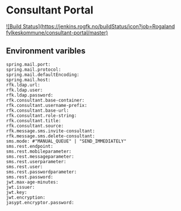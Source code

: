 # Consultant Portal

[![Build Status](https://jenkins.rogfk.no/buildStatus/icon?job=Rogaland fylkeskommune/consultant-portal/master)](https://jenkins.rogfk.no/job/Rogaland%20fylkeskommune/job/consultant-portal/job/master/)


## Environment varibles

```shell
spring.mail.port:
spring.mail.protocol:
spring.mail.defaultEncoding:
spring.mail.host:
rfk.ldap.url:
rfk.ldap.user:
rfk.ldap.password:
rfk.consultant.base-container:
rfk.consultant.username-prefix:
rfk.consultant.base-url:
rfk.consultant.role-string:
rfk.consultant.title:
rfk.consultant.source:
rfk.message.sms.invite-consultant:
rfk.message.sms.delete-consultant:
sms.mode: #"MANUAL_QUEUE" | "SEND_IMMEDIATELY"
sms.rest.endpoint:
sms.rest.mobileparameter:
sms.rest.messageparameter:
sms.rest.userparameter:
sms.rest.user:
sms.rest.passwordparameter:
sms.rest.password:
jwt.max-age-minutes:
jwt.issuer:
jwt.key:
jwt.encryption:
jasypt.encryptor.password:
```



